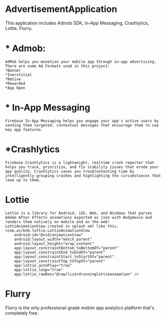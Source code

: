 # AdvertisementApplication

This application includes Admob SDK, In-App Messaging, Crashlytics, Lottie, Flurry.

# * Admob:
    AdMob helps you monetize your mobile app through in-app advertising.
    There are some Ad Formats used in this project:
    *Banner
    *Inerstitial
    *Native
    *Rewarded
    *App Open
    
# * In-App Messaging
    Firebase In-App Messaging helps you engage your app's active users by sending them targeted, contextual messages that encourage them to use key app features.
    
# *Crashlytics
    Firebase Crashlytics is a lightweight, realtime crash reporter that helps you track, prioritize, and fix stability issues that erode your app quality. Crashlytics saves you troubleshooting time by intelligently grouping crashes and highlighting the circumstances that lead up to them.
    
# Lottie
    Lottie is a library for Android, iOS, Web, and Windows that parses Adobe After Effects animations exported as json with Bodymovin and renders them natively on mobile and on the web!
    LottiAnimationView created in splash xml like this.
    <com.airbnb.lottie.LottieAnimationView
        android:id="@+id/animationView"
        android:layout_width="match_parent"
        android:layout_height="wrap_content"
        app:layout_constraintBottom_toBottomOf="parent"
        app:layout_constraintEnd_toEndOf="parent"
        app:layout_constraintStart_toStartOf="parent"
        app:layout_constraintTop_toTopOf="parent"
        app:lottie_autoPlay="true"
        app:lottie_loop="true"
        app:lottie_rawRes="@raw/lizardrunninglottieanimation" />
        
# Flurry
  Flurry is the only professional-grade mobile app analytics platform that's completely free.
  
  
